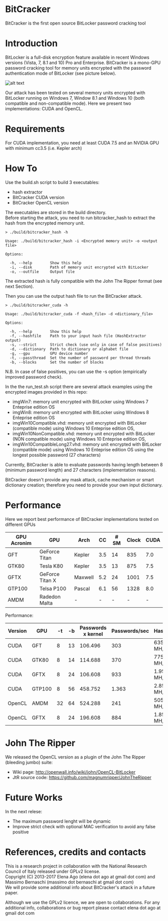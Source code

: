 BitCracker
========

BitCracker is the first open source BitLocker password cracking tool

Introduction
===

BitLocker is a full-disk encryption feature available in recent Windows versions (Vista, 7, 8.1 and 10) Pro and Enterprise.
BitCracker is a mono-GPU password cracking tool for memory units encrypted with the password authentication mode of BitLocker (see picture below).

![alt text](http://openwall.info/wiki/_media/john/bitcracker_img1.png)

Our attack has been tested on several memory units encrypted with BitLocker running on Windows 7, Window 8.1 and Windows 10 (both compatible and non-compatible mode).
Here we present two implementations: CUDA and OpenCL.

Requirements
===

For CUDA implementation, you need at least CUDA 7.5 and an NVIDIA GPU with minimum cc3.5 (i.e. Kepler arch) 

How To
===

Use the build.sh script to build 3 executables:

- hash extractor
- BitCracker CUDA version
- BitCracker OpenCL version

The executables are stored in the build directory.
<br>
Before starting the attack, you need to run bitcracker_hash to extract the hash from the encrypted memory unit.

```
> ./build/bitcracker_hash -h

Usage: ./build/bitcracker_hash -i <Encrypted memory unit> -o <output file>

Options:

  -h, --help		Show this help
  -i, --disk		Path of memory unit encrypted with BitLocker
  -o, --outfile		Output file
```

The extracted hash is fully compatible with the John The Ripper format (see next Section).<br>

Then you can use the output hash file to run the BitCracker attack.

```
> ./build/bitcracker_cuda -h

Usage: ./build/bitcracker_cuda -f <hash_file> -d <dictionary_file>

Options:

  -h, --help		Show this help
  -f, --hashfile 	Path to your input hash file (HashExtractor output)
  -s, --strict		Strict check (use only in case of false positives)
  -d, --dictionary	Path to dictionary or alphabet file
  -g, --gpu 		GPU device number
  -t, --passthread	Set the number of password per thread threads
  -b, --blocks		Set the number of blocks
```

N.B. In case of false positives, you can use the -s option (empirically improved password check). 

In the the run_test.sh script there are several attack examples using the encrypted images provided in this repo:
* imgWin7: memory unit encrypted with BitLocker using Windows 7 Enteprise edition OS
* imgWin8: memory unit encrypted with BitLocker using Windows 8 Enteprise edition OS
* imgWin10Compatible.vhd: memory unit encrypted with BitLocker (compatible mode) using Windows 10 Enteprise edition OS, 
* imgWin10NonCompatible.vhd: memory unit encrypted with BitLocker (NON compatible mode) using Windows 10 Enteprise edition OS, 
* imgWin10CompatibleLong27.vhd: memory unit encrypted with BitLocker (compatible mode) using Windows 10 Enteprise edition OS using the longest possible password (27 characters)

Currently, BitCracker is able to evaluate passwords having length between 8 (minimum password length) and 27 characters (implementation reasons).

BitCracker doesn't provide any mask attack, cache mechanism or smart dictionary creation; therefore you need to provide your own input dictionary.

Performance
===

Here we report best performance of BitCracker implementations tested on different GPUs

| GPU Acronim  |       GPU       | Arch    | CC  | # SM | Clock  | CUDA |
| ------------ | --------------- | ------- | --- | ---- | ------ | ---- |
| GFT          | GeForce Titan   | Kepler  | 3.5 | 14   | 835    | 7.0  |
| GTK80        | Tesla K80       | Kepler  | 3.5 | 13   | 875    | 7.5  |
| GFTX         | GeForce Titan X | Maxwell | 5.2 | 24   | 1001   | 7.5  |
| GTP100       | Telsa P100      | Pascal  | 6.1 | 56   | 1328   | 8.0  |
| AMDM         | Radedon Malta   | -       | -   | -    | -      | -    |

Performance:

| Version  | GPU    | -t  | -b | Passwords x kernel | Passwords/sec | Hash/sec   |
| -------- | ------ | --- | -- | ------------------ | ------------- | ---------- |
| CUDA     | GFT    | 8   | 13 | 106.496            | 303           | 635 MH/s   |
| CUDA     | GTK80  | 8   | 14 | 114.688            | 370           | 775 MH/s   |
| CUDA     | GFTX   | 8   | 24 | 106.608            | 933           | 1.957 MH/s |
| CUDA     | GTP100 | 8   | 56 | 458.752            | 1.363         | 2.858 MH/s |
| OpenCL   | AMDM   | 32  | 64 | 524.288            | 241           | 505 MH/s   |
| OpenCL   | GFTX   | 8   | 24 | 196.608            | 884           | 1.853 MH/s |

John The Ripper
===

We released the OpenCL version as a plugin of the John The Ripper (bleeding jumbo) suite:
* Wiki page: http://openwall.info/wiki/john/OpenCL-BitLocker <br />
* JtR source code: https://github.com/magnumripper/JohnTheRipper

Future Works
===

In the next relese:
- The maximum password lenght will be dynamic
- Improve strict check with optional MAC verification to avoid any false positive

References, credits and contacts
===

This is a research project in collaboration with the National Research Council of Italy released under GPLv2 license.<br />
Copyright (C) 2013-2017  Elena Ago (elena dot ago at gmail dot com) and Massimo Bernaschi (massimo dot bernaschi at gmail dot com)<br />
We will provide some additional info about BitCracker's attack in a future paper.

Although we use the GPLv2 licence, we are open to collaborations.
For any additional info, collaborations or bug report please contact elena dot ago at gmail dot com